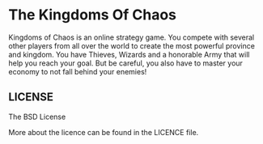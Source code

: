 # The Kingdoms Of Chaos #

Kingdoms of Chaos is an online strategy game. You compete with several other players from all over the world to create the most powerful province and kingdom. You have Thieves, Wizards and a honorable Army that will help you reach your goal. But be careful, you also have to master your economy to not fall behind your enemies!


## LICENSE ##

The BSD License


More about the licence can be found in the LICENCE file.
